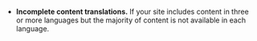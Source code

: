 - **Incomplete content translations.** If your site includes content in three or more languages but the majority of content is not available in each language.
